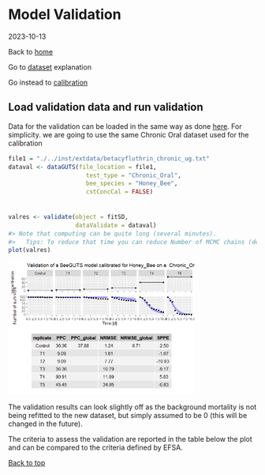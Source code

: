 Model Validation
================
2023-10-13

Back to [home](./home.md)

Go to [dataset](./dataset_loading.md) explanation

Go instead to [calibration](./calibration.md)

## Load validation data and run validation

Data for the validation can be loaded in the same way as done
[here](./dataset_loading.html). For simplicity. we are going to use the
same Chronic Oral dataset used for the calibration

``` r
file1 = "./../inst/extdata/betacyfluthrin_chronic_ug.txt"
dataval <- dataGUTS(file_location = file1,
                      test_type = "Chronic_Oral",
                      bee_species = "Honey_Bee",
                      cstConcCal = FALSE)


valres <- validate(object = fitSD,
                   dataValidate = dataval)
#> Note that computing can be quite long (several minutes).
#>   Tips: To reduce that time you can reduce Number of MCMC chains (default mcmc_size is set to 1000).
plot(valres)
```

<img src="figures/DOCS-unnamed-chunk-3-1.png" width="75%" />

The validation results can look slightly off as the background mortality
is not being refitted to the new dataset, but simply assumed to be 0
(this will be changed in the future).

The criteria to assess the validation are reported in the table below
the plot and can be compared to the criteria defined by EFSA.

[Back to top](#)
